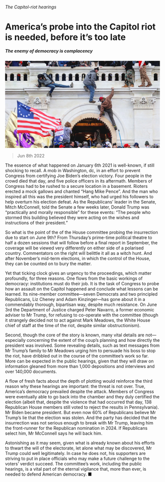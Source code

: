 ###### The Capitol-riot hearings

# America’s probe into the Capitol riot is needed, before it’s too late 

##### The enemy of democracy is complacency 

![image](images/20220611_LDP003.jpg) 

> Jun 8th 2022 

The essence of what happened on January 6th 2021 is well-known, if still shocking to recall. A mob  in Washington, dc, in an effort to prevent Congress from certifying Joe Biden’s election victory. Four people in the crowd died that day, and five police officers in its aftermath. Members of Congress had to be rushed to a secure location in a basement. Rioters erected a mock gallows and chanted “Hang Mike Pence”. And the man who inspired all this was the president himself, who had urged his followers to help overturn his election defeat. As the Republicans’ leader in the Senate, Mitch McConnell, told the Senate a few weeks later, Donald Trump was “practically and morally responsible” for these events: “The people who stormed this building believed they were acting on the wishes and instructions of their president.”

So what is the point of the  of the House committee probing the insurrection due to start on June 9th? From Thursday’s prime-time political theatre to half a dozen sessions that will follow before a final report in September, the coverage will be viewed very differently on either side of a polarised country. Commentators on the right will belittle it all as a witch hunt. And after November’s mid-term elections, in which the  control of the House, they can be counted on to bury the matter. 

Yet that ticking clock gives an urgency to the proceedings, which matter profoundly, for three reasons. One flows from the basic workings of democracy: institutions must do their job. It is the task of Congress to probe how an assault on the Capitol happened and conclude what lessons can be learned. Its nine-member committee—seven Democrats and two principled Republicans, Liz Cheney and Adam Kinzinger—has gone about it in a commendably thorough, bipartisan way, despite much resistance. On June 3rd the Department of Justice charged Peter Navarro, a former economic adviser to Mr Trump, for refusing to co-operate with the committee (though it strangely decided not to act against Mark Meadows, the White House chief of staff at the time of the riot, despite similar obstructionism). 

Second, though the core of the story is known, many vital details are not—especially concerning the extent of the coup’s planning and how directly the president was involved. Some revealing details, such as text messages from Mr Trump’s family to Mr Meadows urging him to persuade his boss to stop the riot, have dribbled out in the course of the committee’s work so far. More can be expected in the public hearings, given that they will draw on information gleaned from more than 1,000 depositions and interviews and over 140,000 documents.

A flow of fresh facts about the depth of plotting would reinforce the third reason why these hearings are important: the threat is not over. True, America’s democracy prevailed despite the attack. Members of Congress were eventually able to go back into the chamber and they duly certified the election (albeit that, despite the violence that had occurred that day, 138 Republican House members still voted to reject the results in Pennsylvania). Mr Biden became president. But even now 60% of Republicans believe Mr Trump’s lie that the election was stolen. And the party has decided that the insurrection was not serious enough to break with Mr Trump, leaving him the front-runner for the Republican nomination in 2024. If Republicans select him, Mr McConnell says he will back him.

Astonishing as it may seem, given what is already known about his efforts to thwart the will of the electorate, let alone what may be discovered, Mr Trump could well  legitimately. In case he does not, his supporters are striving to put in place officials who may make a future challenge to the voters’ verdict succeed. The committee’s work, including the public hearings, is a vital part of the eternal vigilance that, more than ever, is needed to defend American democracy. ■


